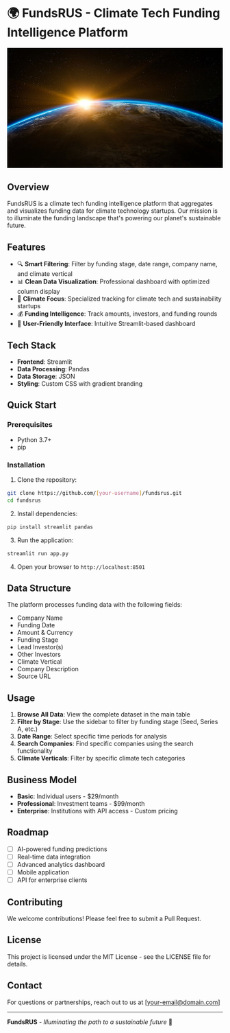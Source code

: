 # 🌍 FundsRUS - Climate Tech Funding Intelligence Platform

![FundsRUS Logo](earth-sunrise-from-space-wallpaper-preview.jpg)

## Overview

FundsRUS is a climate tech funding intelligence platform that aggregates and visualizes funding data for climate technology startups. Our mission is to illuminate the funding landscape that's powering our planet's sustainable future.

## Features

- 🔍 **Smart Filtering**: Filter by funding stage, date range, company name, and climate vertical
- 📊 **Clean Data Visualization**: Professional dashboard with optimized column display
- 🌱 **Climate Focus**: Specialized tracking for climate tech and sustainability startups
- 💰 **Funding Intelligence**: Track amounts, investors, and funding rounds
- 🎯 **User-Friendly Interface**: Intuitive Streamlit-based dashboard

## Tech Stack

- **Frontend**: Streamlit
- **Data Processing**: Pandas
- **Data Storage**: JSON
- **Styling**: Custom CSS with gradient branding

## Quick Start

### Prerequisites
- Python 3.7+
- pip

### Installation

1. Clone the repository:
```bash
git clone https://github.com/[your-username]/fundsrus.git
cd fundsrus
```

2. Install dependencies:
```bash
pip install streamlit pandas
```

3. Run the application:
```bash
streamlit run app.py
```

4. Open your browser to `http://localhost:8501`

## Data Structure

The platform processes funding data with the following fields:
- Company Name
- Funding Date
- Amount & Currency
- Funding Stage
- Lead Investor(s)
- Other Investors
- Climate Vertical
- Company Description
- Source URL

## Usage

1. **Browse All Data**: View the complete dataset in the main table
2. **Filter by Stage**: Use the sidebar to filter by funding stage (Seed, Series A, etc.)
3. **Date Range**: Select specific time periods for analysis
4. **Search Companies**: Find specific companies using the search functionality
5. **Climate Verticals**: Filter by specific climate tech categories

## Business Model

- **Basic**: Individual users - $29/month
- **Professional**: Investment teams - $99/month  
- **Enterprise**: Institutions with API access - Custom pricing

## Roadmap

- [ ] AI-powered funding predictions
- [ ] Real-time data integration
- [ ] Advanced analytics dashboard
- [ ] Mobile application
- [ ] API for enterprise clients

## Contributing

We welcome contributions! Please feel free to submit a Pull Request.

## License

This project is licensed under the MIT License - see the LICENSE file for details.

## Contact

For questions or partnerships, reach out to us at [your-email@domain.com]

---

**FundsRUS** - *Illuminating the path to a sustainable future* 🌱
